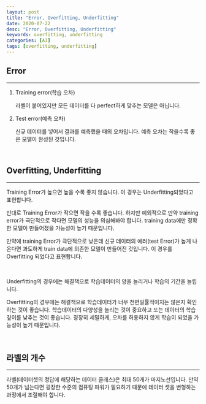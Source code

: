 ```yaml
---
layout: post
title: "Error, Overfitting, Underfitting"
date: 2020-07-22
desc: "Error, Overfitting, Underfitting"
keywords: overfitting, underfitting
categories: [AI]
tags: [overfitting, underfitting]
---
```


## Error

___

1. Training error(학습 오차)

    라벨이 붙어있지만 모든 데이터를 다 perfect하게 맞추는 모델은 아닙니다.

2. Test error(예측 오차)

    신규 데이터를 넣어서 결과를 예측했을 때의 오차입니다. 
    예측 오차는 작을수록 좋은 모델이 완성된 것입니다.

<br>

## Overfitting, Underfitting

___

Training Error가 높으면 높을 수록 좋지 않습니다. 이 경우는 Underfitting되었다고 표현합니다. 

반대로 Training Error가 작으면 작을 수록 좋습니다. 하지만 예외적으로 만약 training error가 극단적으로 작다면 모델의 성능을 의심해봐야 합니다. training data에만 정확한 모델이 만들어졌을 가능성이 높기 때문입니다. 

만약에 training Error가 극단적으로 낮은데 신규 데이터의 에러(test Error)가 높게 나온다면 과도하게 train data에 의존한 모델이 만들어진 것입니다. 이 경우를 Overfitting 되었다고 표현합니다. 

<br>

Underfitting의 경우에는 해결책으로 학습데이터의 양을 늘리거나 학습의 기간을 늘립니다. 

Overfitting의 경우에는 해결책으로 학습데이터가 너무 천편일률적이지는 않은지 확인하는 것이 좋습니다. 학습데이터의 다양성을 늘리는 것이 중요하고 또는 데이터의 학습 깊이를 낮추는 것이 좋습니다. 굉장히 
세밀하게, 오차를 허용하지 않게 학습이 되었을 가능성이 높기 때문입니다. 

<br>

## 라벨의 개수

___

라벨(데이터셋의 정답에 해당하는 데이터 클래스)은 최대 50개가 마지노선입니다. 만약 50개가 넘는다면 굉장한 수준의 컴퓨팅 파워가 필요하기 때문에 데이터 셋을 변형하는 과정에서 조절해야 합니다.  
